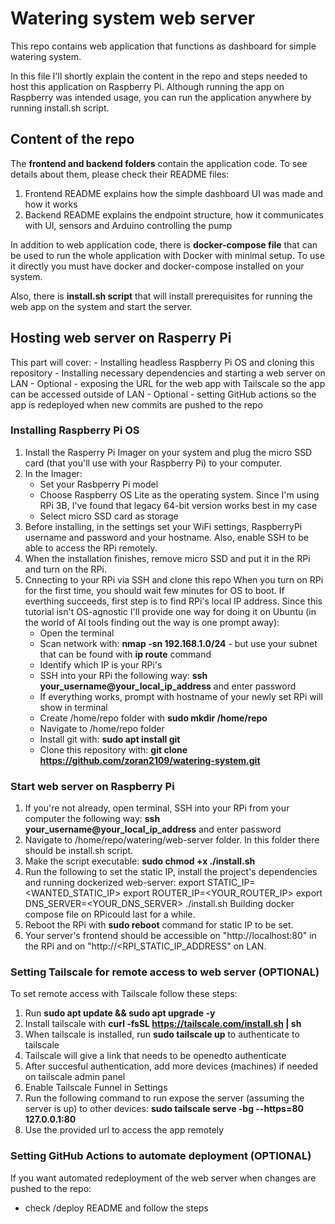 # Watering system web server

This repo contains web application that functions as dashboard for simple watering system.

In this file I'll shortly explain the content in the repo and steps needed to host this application on Raspberry Pi.
Although running the app on Raspberry was intended usage, you can run the application anywhere by running install.sh script.

## Content of the repo
The **frontend and backend folders** contain the application code. To see details about them, please check their README files:
1. Frontend README explains how the simple dashboard UI was made and how it works
2. Backend README explains the endpoint structure, how it communicates with UI, sensors and Arduino controlling the pump

In addition to web application code, there is **docker-compose file** that can be used to run the whole application with Docker with minimal setup.
To use it directly you must have docker and docker-compose installed on your system.

Also, there is **install.sh script** that will install prerequisites for running the web app on the system and start the server.

## Hosting web server on Rasperry Pi
This part will cover:
    - Installing headless Raspberry Pi OS and cloning this repository
    - Installing necessary dependencies and starting a web server on LAN
    - Optional - exposing the URL for the web app with Tailscale so the app can be accessed outside of LAN
    - Optional - setting GitHub actions so the app is redeployed when new commits are pushed to the repo

### Installing Raspberry Pi OS
1. Install the Rasperry Pi Imager on your system and plug the micro SSD card (that you'll use with your Raspberry Pi) to your computer.
2. In the Imager:
    - Set your Rasbperry Pi model
    - Choose Raspberry OS Lite as the operating system. Since I'm using RPi 3B, I've found that legacy 64-bit version works best in my case
    - Select micro SSD card as storage
3. Before installing, in the settings set your WiFi settings, RaspberryPi username and password and your hostname. Also, enable SSH to be able to access the RPi remotely.
4. When the installation finishes, remove micro SSD and put it in the RPi and turn on the RPi.
5. Cnnecting to your RPi via SSH and clone this repo
When you turn on RPi for the first time, you should wait few minutes for OS to boot. If everthing succeeds, first step is to find RPi's local IP address. Since this tutorial isn't OS-agnostic I'll provide one way for doing it on Ubuntu (in the world of AI tools finding out the way is one prompt away):
    - Open the terminal
    - Scan network with: **nmap -sn 192.168.1.0/24** - but use your subnet that can be found with **ip route** command
    - Identify which IP is your RPi's
    - SSH into your RPi the following way: **ssh your_username@your_local_ip_address** and enter password
    - If everything works, prompt with hostname of your newly set RPi will show in terminal
    - Create /home/repo folder with **sudo mkdir /home/repo**
    - Navigate to /home/repo folder
    - Install git with: **sudo apt install git**
    - Clone this repository with: **git clone https://github.com/zoran2109/watering-system.git**

### Start web server on Raspberry Pi
1. If you're not already, open terminal, SSH into your RPi from your computer the following way: **ssh your_username@your_local_ip_address** and enter password
2. Navigate to /home/repo/watering/web-server folder. In this folder there should be install.sh script.
3. Make the script executable: **sudo chmod +x ./install.sh**
4. Run the following to set the static IP, install the project's dependencies and running dockerized web-server:
export STATIC_IP=<WANTED_STATIC_IP>
export ROUTER_IP=<YOUR_ROUTER_IP>
export DNS_SERVER=<YOUR_DNS_SERVER>
./install.sh
Building docker compose file on RPicould last for a while.
5. Reboot the RPi with **sudo reboot** command for static IP to be set.
6. Your server's frontend should be accessible on "http://localhost:80" in the RPi and on "http://<RPI_STATIC_IP_ADDRESS" on LAN.

### Setting Tailscale for remote access to web server (OPTIONAL)
To set remote access with Tailscale follow these steps:
1. Run **sudo apt update && sudo apt upgrade -y**
2. Install tailscale with **curl -fsSL https://tailscale.com/install.sh | sh**
3. When tailscale is installed, run **sudo tailscale up** to authenticate to tailscale
4. Tailscale will give a link that needs to be openedto authenticate
5. After succesful authentication, add more devices (machines) if needed on tailscale admin panel
6. Enable Tailscale Funnel in Settings
7. Run the following command to run expose the server (assuming the server is up) to other devices: **sudo tailscale serve -bg --https=80 127.0.0.1:80**
8. Use the provided url to access the app remotely

### Setting GitHub Actions to automate deployment (OPTIONAL)
If you want automated redeployment of the web server when changes are pushed to the repo:
- check /deploy README and follow the steps
